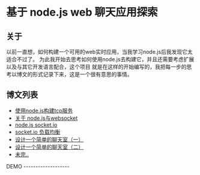 基于 node.js web 聊天应用探索
===================

关于
-------------------

以前一直想，如何构建一个可用的web实时应用，当我学习node.js后我发现它太适合不过了。
为此我开始去思考如何使用node.js去构建它，并且还需要考虑扩展以及与其它开发语言配合，这个项目
就是在这样的开始编写的，我把每一步的思考以博文的形式记录下来，这是一个很有意思的事情。

博文列表
-------------------
<ul>
<li><a target="_blank" href="http://izhengyin.com/Detail/1.html">使用node.js构建tcp服务 </a></li>
<li><a target="_blank" href="http://izhengyin.com/Detail/2.html">关于 node.js与websocket</a></li>
<li><a target="_blank" href="http://izhengyin.com/Detail/3.html">node.js socket.io</a></li>
<li><a target="_blank" href="http://izhengyin.com/Detail/4.html">socket.io 负载均衡</a></li>
<li><a target="_blank" href="http://izhengyin.com/Detail/5.html">设计一个简单的聊天室（一）</a></li>
<li><a target="_blank" href="http://izhengyin.com/Detail/6.html">设计一个简单的聊天室（二）</a></li>
<li><a target="_blank" href="#">未完..</a></li>
</ul>
DEMO
-------------------
